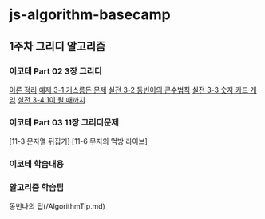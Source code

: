 # js-algorithm-basecamp

## 1주차 그리디 알고리즘


### 이코테 Part 02 3장 그리디

[이론 정리](docs/1.그리디.md)
[예제 3-1 거스름돈 문제](src/Part_2/03-그리디/01.js)
[실전 3-2 동빈이의 큰수법칙](src/Part_2/03-그리디/02.js)
[실전 3-3 숫자 카드 게임](src/Part_2/03-그리디/03.js)
[실전 3-4 1이 될 때까지](src/Part_2/03-그리디/04.js)

### 이코테 Part 03 11장 그리디문제

[11-3 문자열 뒤집기]
[11-6 무지의 먹방 라이브]

### 이코테 학습내용

### 알고리즘 학습팁

동빈나의 팁(/AlgorithmTip.md)